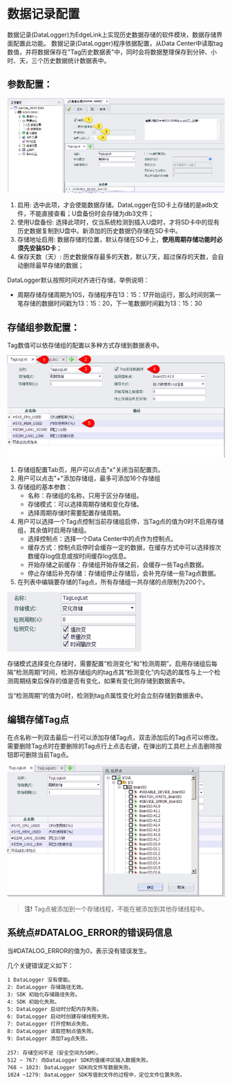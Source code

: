 # 数据记录配置

数据记录(DataLogger)为EdgeLink上实现历史数据存储的软件模块，数据存储界面配置此功能。
数据记录(DataLogger)程序依据配置，从Data Center中读取tag数值，并将数据保存在"Tag历史数据表"中，同时会将数据整理保存到分钟、小时、天，三个历史数据统计数据表中。

## 参数配置：

![](DataLogger_1.png)

1. 启用:  选中此项，才会使能数据存储。DataLogger在SD卡上存储的是adb文件，不能直接查看；U盘备份时会存储为db3文件；
2. 使用U盘备份: 选择此项时，仅当系统检测到插入U盘时，才将SD卡中的现有历史数据复制到U盘中。新添加的历史数据仍存储在SD卡中。
3. 存储地址启用:  数据存储的位置，默认存储在SD卡上，**使用周期存储功能时必须先安装SD卡**；
4. 保存天数（天）: 历史数据保存最多的天数，默认7天，超过保存的天数，会自动删除最早存储的数据；

DataLogger默认按照时间对齐进行存储，举例说明：
- 周期存储存储周期为10S，存储程序在13：15：17开始运行，那么时间则第一笔存储的数据时间戳为13：15：20，下一笔数据时间戳为13：15：30



## 存储组参数配置：

Tag数值可以依存储组的配置以多种方式存储到数据表中。

![](DataLogger_2.png)

1. 存储组配置Tab页，用户可以点击"x"关闭当前配置页。
2. 用户可以点击"+"添加存储组，最多可添加16个存储组
3. 存储组的基本参数：
	- 名称：存储组的名称，只用于区分存储组。
	- 存储模式：可以选择周期存储和变化存储。
	- 选择周期存储时需要配置存储周期。
4. 用户可以选择一个Tag点控制当前存储组启停，当Tag点的值为0时不启用存储组，其余值时启用存储组。
	- 选择控制点：选择一个Data Center中的点作为控制点。
	- 缓存方式：控制点启停时会缓存一定的数据，在缓存方式中可以选择按次数缓存log信息或按时间缓存log信息。
	- 开始存储之前缓存：存储组开始存储之前，会缓存一些Tag点数据。
	- 停止存储后补充存储：存储组停止存储后，会补充存储一些Tag点数据。
5. 在列表中编辑要存储的Tag点，所有存储组一共存储的点限制为200个。

![](DataLogger_2_1.png)

存储模式选择变化存储时，需要配置“检测变化”和“检测周期”。启用存储组后每隔“检测周期”时间，检测存储组内的tag点其“检测变化”内勾选的属性与上一个检测周期结束后保存的值是否有变化，如果有变化则存储到数据表中。

当“检测周期”的值为0时，检测到tag点属性变化时会立刻存储到数据表中。


## 编辑存储Tag点

在点名称一列双击最后一行可以添加存储Tag点，双击添加后的Tag点可以修改。需要删除Tag点时在要删除的Tag点行上点击右键，在弹出的工具栏上点击删除按钮即可删除当前Tag点。

![](DataLogger_3.png)

>**注!** Tag点被添加到一个存储线程，不能在被添加到其他存储线程中。

## 系统点#DATALOG_ERROR的错误码信息

当#DATALOG_ERROR的值为0，表示没有错误发生。

几个关键错误定义如下：

	1 DataLogger 没有使能。
	2: DataLogger 存储路径无效。
	3: SDK 初始化存储路径失败。
	4: SDK 初始化失败。
	5: DataLogger 启动时分配内存失败。
	6: DataLogger 启动时创建存储线程失败。
	7: DataLogger 打开控制点失败。
	8: DataLogger 读取控制点值失败。
	9: DataLogger 添加Tag点失败。
	
	257: 存储空间不足（安全空间为50M）。
	512 ~ 767: 向DataLogger SDK的值缓冲区插入数据失败。
	768 ~ 1023: DataLogger SDK向文件写数据失败。
	1024 ~1279: DataLogger SDK写值到文件的过程中，定位文件位置失败。